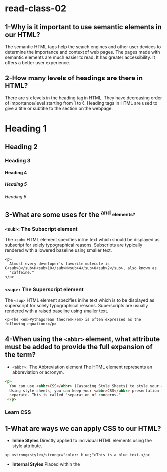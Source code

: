 # read-class-02
## 1-Why is it important to use semantic elements in our HTML?
The semantic HTML tags help the search engines and other user devices to determine the importance and context of web pages. The pages made with semantic elements are much easier to read. It has greater accessibility. It offers a better user experience.
## 2-How many levels of headings are there in HTML?
There are six levels in the heading tag in HTML. They have decreasing order of importance/level starting from 1 to 6. Heading tags in HTML are used to give a title or subtitle to the section on the webpage.
                                               
<h1>Heading 1</h1>                                 
<h2>Heading 2</h2>
<h3>Heading 3</h3>
<h4>Heading 4</h4>
<h5>Heading 5</h5>
<h6>Heading 6</h6>

## 3-What are some uses for the <sup> and <sub> elements?
### `<sub>`: The Subscript element
The `<sub>` HTML element specifies inline text which should be displayed as subscript for solely typographical reasons. Subscripts are typically rendered with a lowered baseline using smaller text.

```
<p>
  Almost every developer's favorite molecule is C<sub>8</sub>H<sub>10</sub>N<sub>4</sub>O<sub>2</sub>, also known as
  "caffeine."
</p>

```

### `<sup>:` The Superscript element
The `<sup>` HTML element specifies inline text which is to be displayed as superscript for solely typographical reasons. Superscripts are usually rendered with a raised baseline using smaller text.

```
<p>The <em>Pythagorean theorem</em> is often expressed as the following equation:</p>

```



## 4-When using the `<abbr>` element, what attribute must be added to provide the full expansion of the term?
- `<abbr>:` The Abbreviation element The <abbr> HTML element represents an abbreviation or acronym.

```html
<p>
  You can use <abbr>CSS</abbr> (Cascading Style Sheets) to style your <abbr>HTML</abbr> (HyperText Markup Language).
  Using style sheets, you can keep your <abbr>CSS</abbr> presentation layer and <abbr>HTML</abbr> content layer
  separate. This is called "separation of concerns."
 </p>
```

### Learn CSS
## 1-What are ways we can apply CSS to our HTML?
- **Inline Styles**
  Directly applied to individual HTML elements using the style attribute.
```
<p <strong>style</strong>="color: blue;">This is a blue text.</p>
```
 - **Internal Styles**
   Placed within the <style> tags in the <head> section of an HTML document.
  ```
 <head>
  <style>
    p {
      color: red;
    }
  </style>
</head>
<body>
  <p>This is a red text.</p>
</body>
```
- **External Styles**
CSS rules are placed in a separate .css file.
This file is then linked to the HTML document using the <link> tag.
```
<head>
  <link rel="stylesheet" href="styles.css">
</head>
```

## 2-Why should we avoid using inline styles?
The build-up of the inline CSS styles often translates into code duplication, making the project harder to maintain when the same style needs to be changed in several places. The same applies to the inline JavaScript snippets, as they cannot be reused across Screens or Web Blocks.

## 3-What is representing the selector?
In CSS, a selector is a pattern that matches specific elements in an HTML document. The selector determines which elements in the document will be styled by the CSS rules defined within that rule set. Here's a breakdown of what selectors represent.

- **Type (or Tag) Selector:** Matches elements based on their node name.

Example: p will select all <p> elements.
`p {
  color: blue;
}`

- **Class Selector:** Matches elements based on their class attribute.

Example: .highlight will select all elements with class="highlight".
`.highlight {
  background-color: yellow;
}`

- **ID Selector:** Matches a single element based on its id attribute.

Example: #header will select the element with id="header"
`#header {
  background-color: gray;
}`

- **Descendant Selector:** Matches elements that are descendants of a specified element.

Example: article p will select all <p> elements that are inside an <article> element.
`article p {
  font-size: 16px;
}`

- **Attribute Selector:** Matches elements based on their attributes and values.

Example: input[type="text"] will select all <input> elements with a type attribute value of "text".
`input[type="text"] {
  border: 1px solid black;
}`

- **Pseudo-class Selector:** Matches elements based on their state or position.

Example: a:hover will select anchor elements when they are being hovered over.
`a:hover {
  color: red;
}`

- **Grouping Selector:** Allows you to group multiple selectors together to apply the same styles.
  `h1, h2, h3 {
  font-family: Arial, sans-serif;

## 4-Which components are the CSS declarations?
A CSS declaration consists of two main components:

- **Property:** This is the aspect of the element you want to style, such as its color, font size, width, etc. It's the "what" of the declaration.

- **Value:** This specifies how you want to style the property. For example, if the property is color, the value could be red, #FF0000, rgb(255,0,0), etc. It's the "how" of the declaration.

The property and value are separated by a colon **(:)** and typically end with a semicolon **(;).**
`property: value;`

## 5-Which components are considered properties?
The components that are considered properties are:

 - **color**
- **padding**

  

### LEARN JS
## 1-What data type is a sequence of text enclosed in single quote marks?
A sequence of text enclosed in single quote marks (' ') is considered a string data type in JS.
## 2-List 4 types of JavaScript operators.

Here are four types of JavaScript operators:

- **Arithmetic Operators**: These are used to perform mathematical operations.
  - `+` (Addition)
  - `-` (Subtraction)
  - `*` (Multiplication)
  - `/` (Division)

- **Comparison Operators**: These are used to compare two values.
  - `==` (Equal to)
  - `!=` (Not equal to)
  - `>` (Greater than)
  - `<` (Less than)

- **Logical Operators**: These are used to determine the logic between variables or values.
  - `&&` (Logical AND)
  - `||` (Logical OR)
  - `!` (Logical NOT)

- **Assignment Operators**: These are used to assign values to variables.
  - `=` (Assign)
  - `+=` (Add and assign)
  - `-=` (Subtract and assign)
  - `*=` (Multiply and assign)

## 3-Describe a real world Problem you could solve with a Function.

**Problem**:
A retail store wants to calculate the total price of items after applying a discount. The store often has sales where they offer different percentage discounts on items, and they need a quick way to determine the final price after the discount.

**Solution with a JavaScript Function**:
We can create a function called `calculateDiscountedPrice` that takes in the original price of an item and the discount percentage, then returns the discounted price.

```javascript
function calculateDiscountedPrice(originalPrice, discountPercentage) {
    let discountAmount = originalPrice * (discountPercentage / 100);
    let discountedPrice = originalPrice - discountAmount;
    return discountedPrice;
}


### Making Decisions In Your Code – Conditionals.

## 1-An if statement checks a __ and if it evaluates to ___, then the code block will execute.

An if statement checks a `boolean value` and only executes a block of code if that value is `true`.

## 2-What is the use of an else if?

The `else if` statement in programming is used to introduce an additional condition to an `if` statement. It allows for multiple conditions to be checked in a sequential manner. Here's how it's used:

- The `if` statement checks its condition first.
- If the `if` condition is `false`, the program will then check the condition of the subsequent `else if` statement.
- If the `else if` condition is also `false`, the program can check another `else if` condition (if provided), and so on.
- If none of the conditions are `true`, an optional `else` block can be executed.

The primary use of `else if` is to handle multiple, distinct conditions in a clear and organized manner. It allows for more specific control flow in a program.

## 3-List 3 different types of comparison operators.

- **Equal to (`==`)**:
  - Compares two values for equality.
  - Returns `true` if the values are equal, even if they are of different data types (due to type coercion).
  - Example: `5 == "5"` would return `true`.

- **Strictly equal to (`===`)**:
  - Compares two values for equality, taking into account both value and data type.
  - Returns `true` only if the values and their data types are the same.
  - Example: `5 === "5"` would return `false`.

- **Not equal to (`!=`)**:
  - Compares two values for inequality.
  - Returns `true` if the values are not equal.
  - Example: `5 != 6` would return `true`.

There are other comparison operators as well, such as `>`, `<`, `>=`, `<=`, and `!==`, but the above three are among the most commonly used.

## 4-What is the difference between the logical operator `&&` and `||`?

The logical operators `&&` and `||` are used to combine multiple conditions in JavaScript (and many other programming languages). Here's the difference between the two:

- **Logical AND (`&&`)**:
  - Returns `true` if both operands are `true`.
  - If the first operand is `false`, it short-circuits and doesn't evaluate the second operand.
  - Example:
    ```javascript
    true && true   // Returns true
    true && false  // Returns false
    false && true  // Returns false (second operand is not evaluated)
    false && false // Returns false
    ```

- **Logical OR (`||`)**:
  - Returns `true` if at least one of the operands is `true`.
  - If the first operand is `true`, it short-circuits and doesn't evaluate the second operand.
  - Example:
    ```javascript
    true || true   // Returns true
    true || false  // Returns true
    false || true  // Returns true
    false || false // Returns false
    ```












